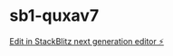 # sb1-quxav7

[Edit in StackBlitz next generation editor ⚡️](https://stackblitz.com/~/github.com/munivinayk/sb1-quxav7)